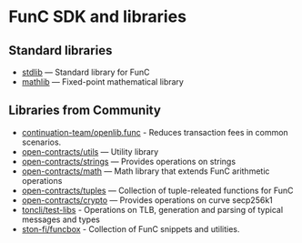 # FunC SDK and libraries  

## Standard libraries

 - [stdlib](https://github.com/ton-blockchain/ton/blob/master/crypto/smartcont/stdlib.fc) — Standard library for FunC
 - [mathlib](https://github.com/ton-blockchain/ton/blob/master/crypto/smartcont/mathlib.fc) — Fixed-point mathematical library
 
## Libraries from Community

 - [continuation-team/openlib.func](https://github.com/continuation-team/openlib.func) - Reduces transaction fees in common scenarios.
  - [open-contracts/utils](https://github.com/TonoxDeFi/open-contracts/tree/main/contracts/utils) — Utility library
 - [open-contracts/strings](https://github.com/TonoxDeFi/open-contracts/tree/main/contracts/strings) — Provides operations on strings
 - [open-contracts/math](https://github.com/TonoxDeFi/open-contracts/tree/main/contracts/math) — Math library that extends FunC arithmetic operations
 - [open-contracts/tuples](https://github.com/TonoxDeFi/open-contracts/tree/main/contracts/tuples) — Collection of tuple-releated functions for FunC
 - [open-contracts/crypto](https://github.com/TonoxDeFi/open-contracts/tree/main/contracts/crypto) — Provides operations on curve secp256k1
 - [toncli/test-libs](https://github.com/disintar/toncli/tree/master/src/toncli/lib/test-libs) - Operations on TLB, generation and parsing of typical messages and types
 - [ston-fi/funcbox](https://github.com/ston-fi/funcbox) - Collection of FunC snippets and utilities.
